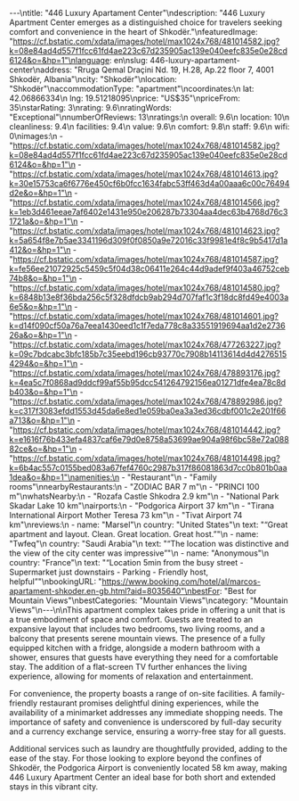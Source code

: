 ---\ntitle: "446 Luxury Apartament Center"\ndescription: "446 Luxury Apartment Center emerges as a distinguished choice for travelers seeking comfort and convenience in the heart of Shkodër."\nfeaturedImage: "https://cf.bstatic.com/xdata/images/hotel/max1024x768/481014582.jpg?k=08e84ad4d557f1fcc61fd4ae223c67d235905ac139e040eefc835e0e28cd6124&o=&hp=1"\nlanguage: en\nslug: 446-luxury-apartament-center\naddress: "Rruga Qemal Draçini Nd. 19, H.28, Ap.22 floor 7, 4001 Shkodër, Albania"\ncity: "Shkodër"\nlocation: "Shkodër"\naccommodationType: "apartment"\ncoordinates:\n  lat: 42.06866334\n  lng: 19.51218095\nprice: "US$35"\npriceFrom: 35\nstarRating: 3\nrating: 9.6\nratingWords: "Exceptional"\nnumberOfReviews: 13\nratings:\n  overall: 9.6\n  location: 10\n  cleanliness: 9.4\n  facilities: 9.4\n  value: 9.6\n  comfort: 9.8\n  staff: 9.6\n  wifi: 0\nimages:\n  - "https://cf.bstatic.com/xdata/images/hotel/max1024x768/481014582.jpg?k=08e84ad4d557f1fcc61fd4ae223c67d235905ac139e040eefc835e0e28cd6124&o=&hp=1"\n  - "https://cf.bstatic.com/xdata/images/hotel/max1024x768/481014613.jpg?k=30e15753ca6f6776e450cf6b0fcc1634fabc53ff463d4a00aaa6c00c76494d2e&o=&hp=1"\n  - "https://cf.bstatic.com/xdata/images/hotel/max1024x768/481014566.jpg?k=1eb3d461eeae7af6402e1431e950e206287b73304aa4dec63b4768d76c31721a&o=&hp=1"\n  - "https://cf.bstatic.com/xdata/images/hotel/max1024x768/481014623.jpg?k=5a654f8e7b5ae3341196d309f0f0850a9e72016c33f9981e4f8c9b5417d1a412&o=&hp=1"\n  - "https://cf.bstatic.com/xdata/images/hotel/max1024x768/481014587.jpg?k=fe56ee21072925c5459c5f04d38c06411e264c44d9adef9f403a46752ceb74b8&o=&hp=1"\n  - "https://cf.bstatic.com/xdata/images/hotel/max1024x768/481014580.jpg?k=6848b13e8f36bda256c5f328dfdcb9ab294d707faf1c3f18dc8fd49e4003a6e5&o=&hp=1"\n  - "https://cf.bstatic.com/xdata/images/hotel/max1024x768/481014601.jpg?k=d14f090cf50a76a7eea1430eed1c1f7eda778c8a33551919694aa1d2e273626a&o=&hp=1"\n  - "https://cf.bstatic.com/xdata/images/hotel/max1024x768/477263227.jpg?k=09c7bdcabc3bfc185b7c35eebd196cb93770c7908b14113614d4d42765154294&o=&hp=1"\n  - "https://cf.bstatic.com/xdata/images/hotel/max1024x768/478893176.jpg?k=4ea5c7f0868ad9ddcf99af55b95dcc541264792156ea01271dfe4ea78c8db403&o=&hp=1"\n  - "https://cf.bstatic.com/xdata/images/hotel/max1024x768/478892986.jpg?k=c317f3083efdd1553d45da6e8ed1e059ba0ea3a3ed36cdbf001c2e201f66a713&o=&hp=1"\n  - "https://cf.bstatic.com/xdata/images/hotel/max1024x768/481014442.jpg?k=e1616f76b433efa4837caf6e79d0e8758a53699ae904a98f6bc58e72a08882ce&o=&hp=1"\n  - "https://cf.bstatic.com/xdata/images/hotel/max1024x768/481014498.jpg?k=6b4ac557c0155bed083a67fef4760c2987b317f86081863d7cc0b801b0aa1dea&o=&hp=1"\namenities:\n  - "Restaurant"\n  - "Family rooms"\nnearbyRestaurants:\n  - "ZODIAC BAR 7 m"\n  - "PRINCI 100 m"\nwhatsNearby:\n  - "Rozafa Castle Shkodra 2.9 km"\n  - "National Park Skadar Lake 10 km"\nairports:\n  - "Podgorica Airport 37 km"\n  - "Tirana International Airport Mother Teresa 73 km"\n  - "Tivat Airport 74 km"\nreviews:\n  - name: "Marsel"\n    country: "United States"\n    text: "“Great apartment and layout. Clean. Great location. Great host.”"\n  - name: "Twfeq"\n    country: "Saudi Arabia"\n    text: "“The location was distinctive and the view of the city center was impressive”"\n  - name: "Anonymous"\n    country: "France"\n    text: "“Location 5min from the busy street - Supermarket just downstairs - Parking - Friendly host, helpful”"\nbookingURL: "https://www.booking.com/hotel/al/marcos-apartament-shkoder.en-gb.html?aid=8035640"\nbestFor: "Best for Mountain Views"\nbestCategories: "Mountain Views"\ncategory: "Mountain Views"\n---\n\nThis apartment complex takes pride in offering a unit that is a true embodiment of space and comfort. Guests are treated to an expansive layout that includes two bedrooms, two living rooms, and a balcony that presents serene mountain views. The presence of a fully equipped kitchen with a fridge, alongside a modern bathroom with a shower, ensures that guests have everything they need for a comfortable stay. The addition of a flat-screen TV further enhances the living experience, allowing for moments of relaxation and entertainment.

For convenience, the property boasts a range of on-site facilities. A family-friendly restaurant promises delightful dining experiences, while the availability of a minimarket addresses any immediate shopping needs. The importance of safety and convenience is underscored by full-day security and a currency exchange service, ensuring a worry-free stay for all guests.

Additional services such as laundry are thoughtfully provided, adding to the ease of the stay. For those looking to explore beyond the confines of Shkodër, the Podgorica Airport is conveniently located 58 km away, making 446 Luxury Apartment Center an ideal base for both short and extended stays in this vibrant city.